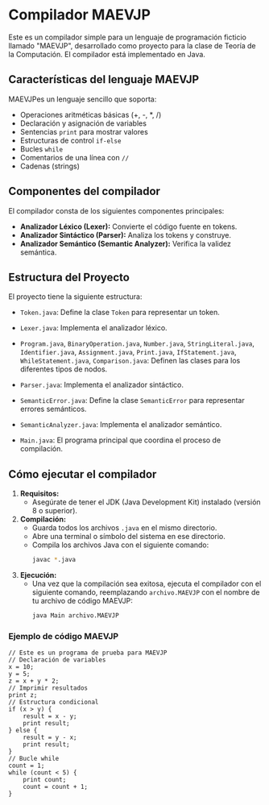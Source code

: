 # Compilador MAEVJP

Este es un compilador simple para un lenguaje de programación ficticio llamado "MAEVJP", desarrollado como proyecto para la clase de Teoría de la Computación. El compilador está implementado en Java.

## Características del lenguaje MAEVJP

MAEVJPes un lenguaje sencillo que soporta:

* Operaciones aritméticas básicas (+, -, \*, /)
* Declaración y asignación de variables
* Sentencias `print` para mostrar valores
* Estructuras de control `if-else`
* Bucles `while`
* Comentarios de una línea con `//`
* Cadenas (strings)

## Componentes del compilador

El compilador consta de los siguientes componentes principales:

* **Analizador Léxico (Lexer):** Convierte el código fuente en tokens.
* **Analizador Sintáctico (Parser):** Analiza los tokens y construye.
* **Analizador Semántico (Semantic Analyzer):** Verifica la validez semántica.

## Estructura del Proyecto

El proyecto tiene la siguiente estructura:

* `Token.java`: Define la clase `Token` para representar un token.
* `Lexer.java`: Implementa el analizador léxico.

* `Program.java`, `BinaryOperation.java`, `Number.java`, `StringLiteral.java`, `Identifier.java`, `Assignment.java`, `Print.java`, `IfStatement.java`, `WhileStatement.java`, `Comparison.java`: Definen las clases para los diferentes tipos de nodos.
* `Parser.java`: Implementa el analizador sintáctico.
* `SemanticError.java`: Define la clase `SemanticError` para representar errores semánticos.
* `SemanticAnalyzer.java`: Implementa el analizador semántico.
* `Main.java`: El programa principal que coordina el proceso de compilación.

## Cómo ejecutar el compilador

1.  **Requisitos:**
    * Asegúrate de tener el JDK (Java Development Kit) instalado (versión 8 o superior).
2.  **Compilación:**
    * Guarda todos los archivos `.java` en el mismo directorio.
    * Abre una terminal o símbolo del sistema en ese directorio.
    * Compila los archivos Java con el siguiente comando:
        ```bash
        javac *.java
        ```
3.  **Ejecución:**
    * Una vez que la compilación sea exitosa, ejecuta el compilador con el siguiente comando, reemplazando `archivo.MAEVJP` con el nombre de tu archivo de código MAEVJP:
        ```bash
        java Main archivo.MAEVJP
        ```

### Ejemplo de código MAEVJP

```maevjp
// Este es un programa de prueba para MAEVJP
// Declaración de variables
x = 10;
y = 5;
z = x + y * 2;
// Imprimir resultados
print z;
// Estructura condicional
if (x > y) {
    result = x - y;
    print result;
} else {
    result = y - x;
    print result;
}
// Bucle while
count = 1;
while (count < 5) {
    print count;
    count = count + 1;
}

